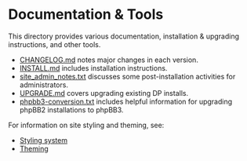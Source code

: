 # Documentation & Tools

This directory provides various documentation, installation & upgrading
instructions, and other tools.

* [CHANGELOG.md](CHANGELOG.md) notes major changes in each version.
* [INSTALL.md](INSTALL.md) includes installation instructions.
* [site_admin_notes.txt](site_admin_notes.txt) discusses some post-installation
  activities for administrators.
* [UPGRADE.md](UPGRADE.md) covers upgrading existing DP installs.
* [phpbb3-conversion.txt](phpbb3-conversion.txt) includes helpful information
  for upgrading phpBB2 installations to phpBB3.

For information on site styling and theming, see:
* [Styling system](../styles/README.md)
* [Theming](../styles/themes/README.md)
